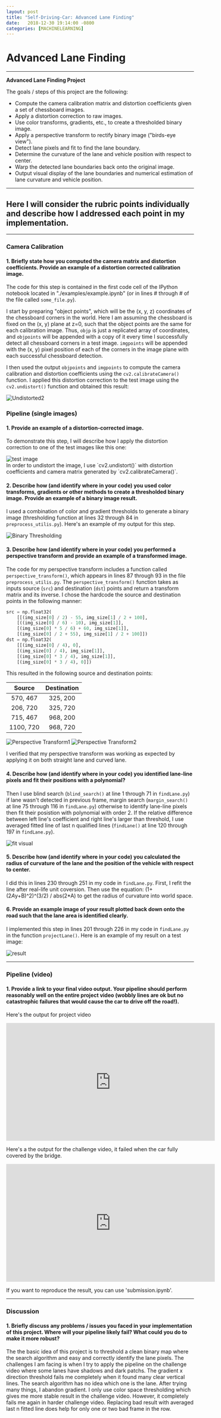 ```yaml
---
layout: post
title: "Self-Driving-Car: Advanced Lane Finding"
date:   2018-12-30 19:14:00 -0800
categories: [MACHINELEARNING]
---
```


# **Advanced Lane Finding**
---

**Advanced Lane Finding Project**

The goals / steps of this project are the following:

* Compute the camera calibration matrix and distortion coefficients given a set of chessboard images.
* Apply a distortion correction to raw images.
* Use color transforms, gradients, etc., to create a thresholded binary image.
* Apply a perspective transform to rectify binary image ("birds-eye view").
* Detect lane pixels and fit to find the lane boundary.
* Determine the curvature of the lane and vehicle position with respect to center.
* Warp the detected lane boundaries back onto the original image.
* Output visual display of the lane boundaries and numerical estimation of lane curvature and vehicle position.
<hr/>

## Here I will consider the rubric points individually and describe how I addressed each point in my implementation.  
---

### Camera Calibration

#### 1. Briefly state how you computed the camera matrix and distortion coefficients. Provide an example of a distortion corrected calibration image.

The code for this step is contained in the first code cell of the IPython notebook located in "./examples/example.ipynb" (or in lines # through # of the file called `some_file.py`).  

I start by preparing "object points", which will be the (x, y, z) coordinates of the chessboard corners in the world. Here I am assuming the chessboard is fixed on the (x, y) plane at z=0, such that the object points are the same for each calibration image.  Thus, `objp` is just a replicated array of coordinates, and `objpoints` will be appended with a copy of it every time I successfully detect all chessboard corners in a test image.  `imgpoints` will be appended with the (x, y) pixel position of each of the corners in the image plane with each successful chessboard detection.  

I then used the output `objpoints` and `imgpoints` to compute the camera calibration and distortion coefficients using the `cv2.calibrateCamera()` function.  I applied this distortion correction to the test image using the `cv2.undistort()` function and obtained this result:

<img src="{{ site.img_path }}/SDC/undist_2.jpg" alt="Undistorted2" class="img_center"/>

### Pipeline (single images)

#### 1. Provide an example of a distortion-corrected image.

To demonstrate this step, I will describe how I apply the distortion correction to one of the test images like this one:
<div><img src="{{ site.img_path }}/SDC/test5.jpg" alt="test image" class="img_center"/></div>
In order to undistort the image, I use `cv2.undistort()` with distortion coefficients and camera matrix generated by `cv2.calibrateCamera()`.

#### 2. Describe how (and identify where in your code) you used color transforms, gradients or other methods to create a thresholded binary image.  Provide an example of a binary image result.

I used a combination of color and gradient thresholds to generate a binary image (thresholding function at lines 32 through 84 in `preprocess_utilis.py`).  Here's an example of my output for this step.  

<img src="{{ site.img_path }}/SDC/binary.jpg" alt="Binary Thresholding" class="img_center"/>

#### 3. Describe how (and identify where in your code) you performed a perspective transform and provide an example of a transformed image.

The code for my perspective transform includes a function called `perspective_transform()`, which appears in lines 87 through 93 in the file `preprocess_utilis.py`. The `perspective_transform()` function takes as inputs source (`src`) and destination (`dst`) points and return a transform matrix and its inverse.  I chose the hardcode the source and destination points in the following manner:

```python
src = np.float32(
    [[(img_size[0] / 2) - 55, img_size[1] / 2 + 100],
    [((img_size[0] / 6) - 10), img_size[1]],
    [(img_size[0] * 5 / 6) + 60, img_size[1]],
    [(img_size[0] / 2 + 55), img_size[1] / 2 + 100]])
dst = np.float32(
    [[(img_size[0] / 4), 0],
    [(img_size[0] / 4), img_size[1]],
    [(img_size[0] * 3 / 4), img_size[1]],
    [(img_size[0] * 3 / 4), 0]])
```

This resulted in the following source and destination points:

| Source        | Destination   |
|:-------------:|:-------------:|
| 570, 467      | 325, 200        |
| 206, 720      | 325, 720      |
| 715, 467     | 968, 200      |
| 1100, 720      | 968, 720        |

<div>
<img src="{{ site.img_path }}/SDC/warped_straight.jpg" alt="Perspective Transform1" class="img_center"/>
<img src="{{ site.img_path }}/SDC/warped_curved.jpg" alt="Perspective Transform2" class="img_center"/>
</div>

I verified that my perspective transform was working as expected by applying it on both straight lane and curved lane.
#### 4. Describe how (and identify where in your code) you identified lane-line pixels and fit their positions with a polynomial?

Then I use blind search (`blind_search()` at line 1 through 71 in `findLane.py`) if lane wasn't detected in previous frame, margin search (`margin_search()` at line 75 through 116 in `findLane.py`) otherwise to identify lane-line pixels then fit their posistion with polynomial with order 2. If the relative difference between left line's coefficient and right line's larger than threshold, I use averaged fitted line of last n qualified lines (`findLane()` at line 120 through 197 in `findLane.py`).

<img src="{{ site.img_path }}/SDC/fitted_line.jpg" alt="fit visual" class="img_center"/>

#### 5. Describe how (and identify where in your code) you calculated the radius of curvature of the lane and the position of the vehicle with respect to center.

I did this in lines 230 through 251 in my code in `findLane.py`. First, I refit the line after real-life unit coversion. Then use the equation: (1+(2*A*y+B)^2)^(3/2) / abs(2*A) to get the radius of curvature into world space.

#### 6. Provide an example image of your result plotted back down onto the road such that the lane area is identified clearly.

I implemented this step in lines 201 through 226 in my code in `findLane.py` in the function `projectLane()`.  Here is an example of my result on a test image:

<img src="{{ site.img_path }}/SDC/result.jpg" alt="result" class="img_center"/>

---

### Pipeline (video)

#### 1. Provide a link to your final video output.  Your pipeline should perform reasonably well on the entire project video (wobbly lines are ok but no catastrophic failures that would cause the car to drive off the road!).

Here's the output for project video

<iframe width="560" height="315" src="https://www.youtube.com/embed/hurcTg76LoU" frameborder="0" allow="accelerometer; autoplay; encrypted-media; gyroscope; picture-in-picture" allowfullscreen></iframe>

Here's a the output for the challenge video, it failed when the car fully covered by the bridge.

<iframe width="560" height="315" src="https://www.youtube.com/embed/45LMcD4NvyA" frameborder="0" allow="accelerometer; autoplay; encrypted-media; gyroscope; picture-in-picture" allowfullscreen></iframe>

If you want to reproduce the result, you can use 'submission.ipynb'.

---

### Discussion

#### 1. Briefly discuss any problems / issues you faced in your implementation of this project.  Where will your pipeline likely fail?  What could you do to make it more robust?

The the basic idea of this project is to threshold a clean binary map where the search algorithm and easy and correctly identify the lane pixels. The challenges I am facing is when I try to apply the pipeline on the challenge video where some lanes have shadows and dark patchs. The gradient x direction threshold fails me completely when it found many clear vertical lines. The search algorithm has no idea which one is the lane. After trying many things, I abandon gradient. I only use color space thresholding which gives me more stable result in the challenge video. However, it completely fails me again in harder challenge video. Replacing bad result with averaged last n fitted line does help for only one or two bad frame in the row.
